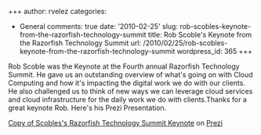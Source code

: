+++
author: rvelez
categories:
- General
comments: true
date: '2010-02-25'
slug: rob-scobles-keynote-from-the-razorfish-technology-summit
title: Rob Scoble's Keynote from the Razorfish Technology Summit
url: /2010/02/25/rob-scobles-keynote-from-the-razorfish-technology-summit
wordpress_id: 365
+++


Rob Scoble was the Keynote at the Fourth annual Razorfish Technology Summit. He gave us an outstanding overview of what's going on with Cloud Computing and how it's impacting the digital work we do with our clients. He also challenged us to think of new ways we can leverage cloud services and cloud infrastructure for the daily work we do with clients.Thanks for a great keynote Rob. Here's his Prezi Presentation.



[Copy of Scobles's Razorfish Technology Summit Keynote](http://prezi.com/5ggusw767dma/) on [Prezi](http://prezi.com)
